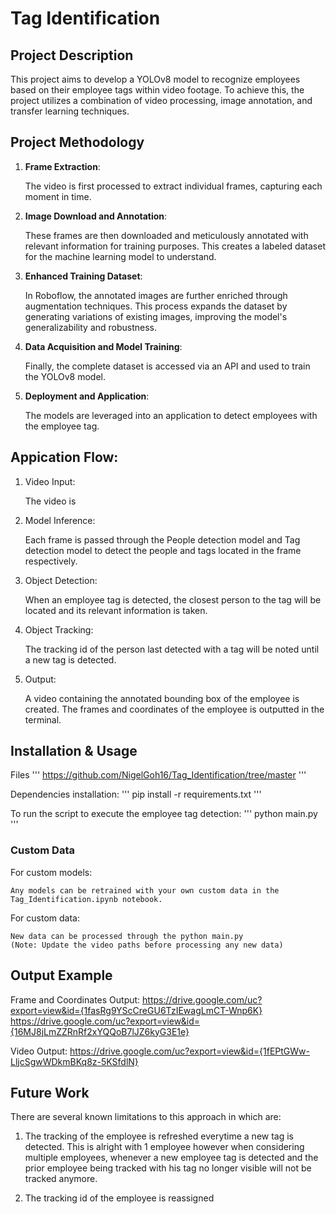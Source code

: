 # Tag Identification

## Project Description

This project aims to develop a YOLOv8 model to recognize employees based on their employee tags within video footage. To achieve this, the project utilizes a combination of video processing, image annotation, and transfer learning techniques.

## Project Methodology

1. **Frame Extraction**: 
    
    The video is first processed to extract individual frames, capturing each moment in time.

2. **Image Download and Annotation**: 
    
    These frames are then downloaded and meticulously annotated with relevant information for training purposes. This creates a labeled dataset for the machine learning model to understand.

3. **Enhanced Training Dataset**: 
    
    In Roboflow, the annotated images are further enriched through augmentation techniques. This process expands the dataset by generating variations of existing images, improving the model's generalizability and robustness.

4. **Data Acquisition and Model Training**: 
    
    Finally, the complete dataset is accessed via an API and used to train the YOLOv8 model. 

5. **Deployment and Application**:

    The models are leveraged into an application to detect employees with the employee tag.

## Appication Flow:

1. Video Input:

    The video is 

2. Model Inference:

    Each frame is passed through the People detection model and Tag detection model to detect the people and tags located in the frame respectively.

3. Object Detection:

    When an employee tag is detected, the closest person to the tag will be located and its relevant information is taken.

4. Object Tracking:

    The tracking id of the person last detected with a tag will be noted until a new tag is detected.

5. Output:

    A video containing the annotated bounding box of the employee is created. The frames and coordinates of the employee is outputted in the terminal.

## Installation & Usage

Files
'''
https://github.com/NigelGoh16/Tag_Identification/tree/master
'''

Dependencies installation:
'''
pip install -r requirements.txt
'''

To run the script to execute the employee tag detection:
'''
python main.py
'''

### Custom Data

For custom models:
    
    Any models can be retrained with your own custom data in the Tag_Identification.ipynb notebook.

For custom data:

    New data can be processed through the python main.py
    (Note: Update the video paths before processing any new data)

## Output Example

Frame and Coordinates Output:
https://drive.google.com/uc?export=view&id={1fasRg9YScCreGU6TzIEwagLmCT-Wnp6K}
https://drive.google.com/uc?export=view&id={16MJ8jLmZZRnRf2xYQQoB7lJZ6kyG3E1e}

Video Output:
https://drive.google.com/uc?export=view&id={1fEPtGWw-LljcSgwWDkmBKq8z-5KSfdlN}

## Future Work

There are several known limitations to this approach in which are:

1. The tracking of the employee is refreshed everytime a new tag is detected.
This is alright with 1 employee however when considering multiple employees, whenever a new employee tag is detected and the prior employee being tracked with his tag no longer visible will not be tracked anymore.

2. The tracking id of the employee is reassigned 

